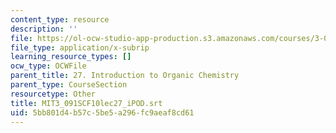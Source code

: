 ```yaml
---
content_type: resource
description: ''
file: https://ol-ocw-studio-app-production.s3.amazonaws.com/courses/3-091sc-introduction-to-solid-state-chemistry-fall-2010/5bb801d4b57c5be5a296fc9aeaf8cd61_MIT3_091SCF10lec27_iPOD.vtt
file_type: application/x-subrip
learning_resource_types: []
ocw_type: OCWFile
parent_title: 27. Introduction to Organic Chemistry
parent_type: CourseSection
resourcetype: Other
title: MIT3_091SCF10lec27_iPOD.srt
uid: 5bb801d4-b57c-5be5-a296-fc9aeaf8cd61
---
```

